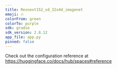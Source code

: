 ```yaml
---
title: Resnext152_vd_32x4d_imagenet
emoji: 🔥
colorFrom: green
colorTo: purple
sdk: gradio
sdk_version: 2.8.12
app_file: app.py
pinned: false
---
```


Check out the configuration reference at https://huggingface.co/docs/hub/spaces#reference
